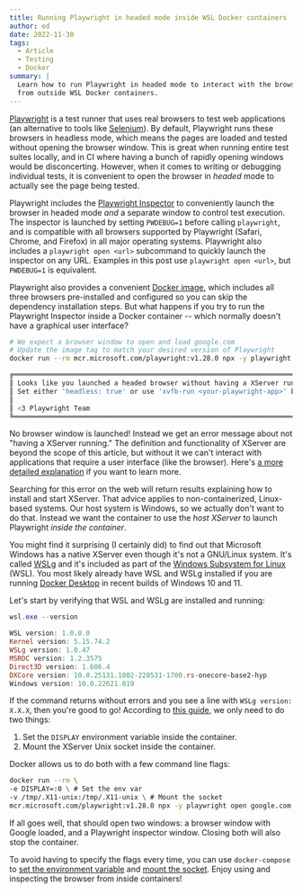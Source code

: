 ```yaml
---
title: Running Playwright in headed mode inside WSL Docker containers
author: ed
date: 2022-11-30
tags:
  - Article
  - Testing
  - Docker
summary: |
  Learn how to run Playwright in headed mode to interact with the browser's UI
  from outside WSL Docker containers.
---
```


[Playwright](https://playwright.dev/) is a test runner that uses real browsers
to test web applications (an alternative to tools like
[Selenium](https://www.selenium.dev/)). By default, Playwright runs these
browsers in headless mode, which means the pages are loaded and tested without
opening the browser window. This is great when running entire test suites
locally, and in CI where having a bunch of rapidly opening windows would be
disconcerting. However, when it comes to writing or debugging individual
tests, it is convenient to open the browser in *headed* mode to actually see the
page being tested.

Playwright includes the [Playwright
Inspector](https://playwright.dev/docs/debug#playwright-inspector) to
conveniently launch the browser in headed mode *and* a separate window to
control test execution. The inspector is launched by setting `PWDEBUG=1` before
calling `playwright`, and is compatible with all browsers supported by
Playwright (Safari, Chrome, and Firefox) in all major operating systems.
Playwright also includes a `playwright open <url>` subcommand to quickly launch
the inspector on any URL. Examples in this post use `playwright open <url>`, but
`PWDEBUG=1` is equivalent.

Playwright also provides a convenient [Docker
image](https://playwright.dev/docs/docker), which includes all three browsers
pre-installed and configured so you can skip the dependency installation steps.
But what happens if you try to run the Playwright Inspector inside a Docker
container -- which normally doesn't have a graphical user interface?

```bash
# We expect a browser window to open and load google.com
# Update the image tag to match your desired version of Playwright
docker run --rm mcr.microsoft.com/playwright:v1.28.0 npx -y playwright open google.com

╔════════════════════════════════════════════════════════════════════════════════════════════════╗
║ Looks like you launched a headed browser without having a XServer running.                     ║
║ Set either 'headless: true' or use 'xvfb-run <your-playwright-app>' before running Playwright. ║
║                                                                                                ║
║ <3 Playwright Team                                                                             ║
╚════════════════════════════════════════════════════════════════════════════════════════════════╝
```

No browser window is launched! Instead we get an error message about not "having
a XServer running." The definition and functionality of XServer are beyond the
scope of this article, but without it we can't interact with applications that
require a user interface (like the browser). Here's [a more detailed
explanation](https://askubuntu.com/a/7885/27669) if you want to learn more.

Searching for this error on the web will return results explaining how to
install and start XServer. That advice applies to non-containerized, Linux-based
systems. Our host system is Windows, so we actually don't want to do that.
Instead we want the container to use the *host XServer* to launch Playwright
*inside the container*.

You might find it surprising (I certainly did) to find out that Microsoft
Windows has a native XServer even though it's not a GNU/Linux system. It's
called [WSLg](https://github.com/microsoft/wslg#readme) and it's included as
part of the [Windows Subsystem for Linux](https://aka.ms/wslstorepage) (WSL).
You most likely already have WSL and WSLg installed if you are running [Docker
Desktop](https://www.docker.com/products/docker-desktop/) in recent builds of
Windows 10 and 11.

Let's start by verifying that WSL and WSLg are installed and running:

```powershell
wsl.exe --version

WSL version: 1.0.0.0
Kernel version: 5.15.74.2
WSLg version: 1.0.47
MSRDC version: 1.2.3575
Direct3D version: 1.606.4
DXCore version: 10.0.25131.1002-220531-1700.rs-onecore-base2-hyp
Windows version: 10.0.22621.819
```

If the command returns without errors and you see a line with `WSLg version:
X.X.X`, then you're good to go! According to [this
guide](https://github.com/microsoft/wslg/blob/main/samples/container/Containers.md),
we only need to do two things:

1. Set the `DISPLAY` environment variable inside the container.
2. Mount the XServer Unix socket inside the container.

Docker allows us to do both with a few command line flags:

```bash
docker run --rm \
-e DISPLAY=:0 \ # Set the env var
-v /tmp/.X11-unix:/tmp/.X11-unix \ # Mount the socket
mcr.microsoft.com/playwright:v1.28.0 npx -y playwright open google.com
```

If all goes well, that should open two windows: a browser window with Google
loaded, and a Playwright inspector window. Closing both will also stop the
container.

To avoid having to specify the flags every time, you can use `docker-compose` to
[set the environment
variable](https://docs.docker.com/compose/environment-variables/#set-environment-variables-in-containers)
and [mount the
socket](https://docs.docker.com/storage/bind-mounts/#use-a-bind-mount-with-compose).
Enjoy using and inspecting the browser from inside containers!

